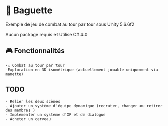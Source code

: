 # 🥖 Baguette 

Exemple de jeu de combat au tour par tour sous Unity 5.6.6f2

Aucun package requis et Utilise C# 4.0

## 🎮 Fonctionnalités

    -⚔️ Combat au tour par tour
    -Exploration en 3D isométrique (actuellement jouable uniquement via manette)


##  TODO

    - Relier les deux scènes
    - Ajouter un système d'équipe dynamique (recruter, changer ou retirer des membres )
    - Implémenter un système d'XP et de dialogue 
    - Acheter un cerveau
